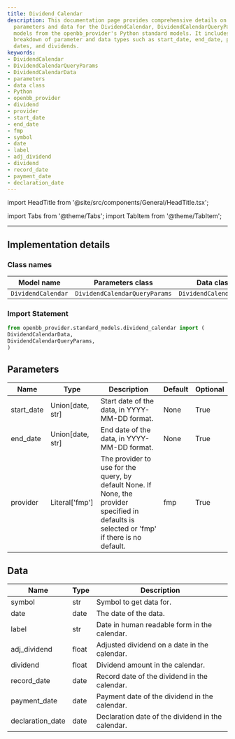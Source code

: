 ```yaml
---
title: Dividend Calendar
description: This documentation page provides comprehensive details on the implementation,
  parameters and data for the DividendCalendar, DividendCalendarQueryParams, and DividendCalendarData
  models from the openbb_provider's Python standard models. It includes a detailed
  breakdown of parameter and data types such as start_date, end_date, provider, symbol,
  dates, and dividends.
keywords:
- DividendCalendar
- DividendCalendarQueryParams
- DividendCalendarData
- parameters
- data class
- Python
- openbb_provider
- dividend
- provider
- start_date
- end_date
- fmp
- symbol
- date
- label
- adj_dividend
- dividend
- record_date
- payment_date
- declaration_date
---
```


import HeadTitle from '@site/src/components/General/HeadTitle.tsx';

<HeadTitle title="Dividend Calendar - Data_Models | OpenBB Platform Docs" />


import Tabs from '@theme/Tabs';
import TabItem from '@theme/TabItem';


---

## Implementation details

### Class names

| Model name | Parameters class | Data class |
| ---------- | ---------------- | ---------- |
| `DividendCalendar` | `DividendCalendarQueryParams` | `DividendCalendarData` |

### Import Statement

```python
from openbb_provider.standard_models.dividend_calendar import (
DividendCalendarData,
DividendCalendarQueryParams,
)
```

## Parameters

<Tabs>
<TabItem value="standard" label="Standard">

| Name | Type | Description | Default | Optional |
| ---- | ---- | ----------- | ------- | -------- |
| start_date | Union[date, str] | Start date of the data, in YYYY-MM-DD format. | None | True |
| end_date | Union[date, str] | End date of the data, in YYYY-MM-DD format. | None | True |
| provider | Literal['fmp'] | The provider to use for the query, by default None. If None, the provider specified in defaults is selected or 'fmp' if there is no default. | fmp | True |
</TabItem>

</Tabs>

## Data

<Tabs>
<TabItem value="standard" label="Standard">

| Name | Type | Description |
| ---- | ---- | ----------- |
| symbol | str | Symbol to get data for. |
| date | date | The date of the data. |
| label | str | Date in human readable form in the calendar. |
| adj_dividend | float | Adjusted dividend on a date in the calendar. |
| dividend | float | Dividend amount in the calendar. |
| record_date | date | Record date of the dividend in the calendar. |
| payment_date | date | Payment date of the dividend in the calendar. |
| declaration_date | date | Declaration date of the dividend in the calendar. |
</TabItem>

</Tabs>
